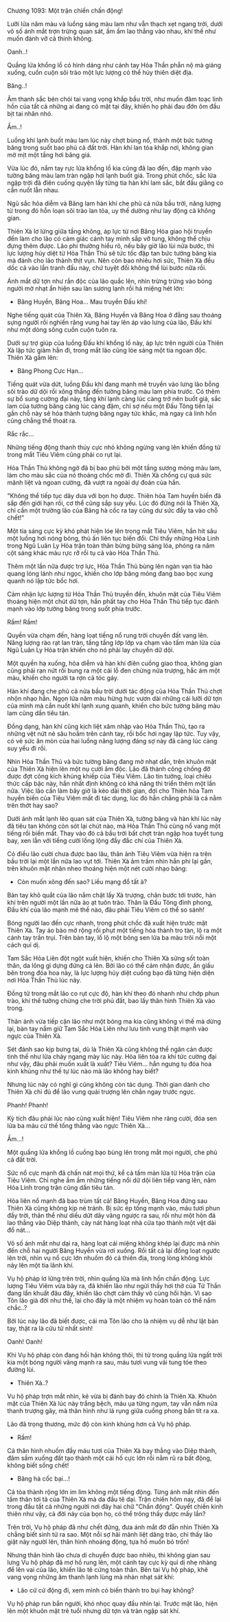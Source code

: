 




Chương 1093: Một trận chiến chấn động!


Lưỡi lửa năm màu và luồng sáng màu lam như vẫn thạch xẹt ngang trời, dưới vô số ánh mắt trợn trừng quan sát, ầm ầm lao thẳng vào nhau, khí thế như muốn đánh vỡ cả thinh không.

Oanh..!

Quầng lửa khổng lồ có hình dáng như cánh tay Hỏa Thần phẫn nộ mà giáng xuống, cuồn cuộn sôi trào một lực lượng có thể hủy thiên diệt địa.

Băng..!

Âm thanh sắc bén chói tai vang vọng khắp bầu trời, như muốn đâm toạc linh hồn của tất cả những ai đang có mặt tại đây, khiến họ phải đau đớn ôm đầu bịt tai nhăn nhó.

Ầm..!

Luồng khí lạnh buốt màu lam lúc này chợt bùng nổ, thành một bức tường băng trong suốt bao phủ cả đất trời. Hàn khí lan tỏa khắp nơi, không gian mờ mịt một tầng hơi băng giá.

Vừa lúc đó, nắm tay rực lửa khổng lồ kia cũng đã lao đến, đập mạnh vào tường băng màu lam tràn ngập hơi lạnh buốt giá. Trong phút chốc, sắc lửa ngập trời đã điên cuồng quyện lấy từng tia hàn khí lam sắc, bắt đầu giằng co cắn nuốt lẫn nhau.

Ngũ sắc hỏa diễm và Băng lam hàn khí che phủ cả nửa bầu trời, năng lượng từ trong đó hỗn loạn sôi trào lan tỏa, uy thế dường như lay động cả không gian.

Thiên Xà lơ lửng giữa tầng không, áp lực từ nơi Băng Hỏa giao hội truyền đến làm cho lão có cảm giác cánh tay mình sắp vỡ tung, không thể chịu đựng thêm được. Lão phi thường hiểu rõ, nếu bây giờ lão lùi nửa bước, thì lực lượng hủy diệt từ Hỏa Thần Thủ sẽ tức tốc đập tan bức tường băng kia mà đánh cho lão thành thịt vụn. Nên còn bao nhiêu hơi sức, Thiên Xà đều dốc cả vào lần tranh đấu này, chứ tuyệt đối không thể lùi bước nữa rồi.

Ánh mắt dữ tợn như rắn độc của lão quắc lên, nhìn trừng trừng vào bóng người mờ nhạt ẩn hiện sau làn sương lạnh rồi há miệng hét lớn:

- Băng Huyền, Băng Hoa... Mau truyền Đấu khí!

Nghe tiếng quát của Thiên Xà, Băng Huyền và Băng Hoa ở đằng sau thoáng sựng người rồi nghiến răng vung hai tay lên áp vào lưng của lão, Đấu khí như một dòng sông cuồn cuộn tuôn ra.

Dưới sự trợ giúp của luồng Đấu khí khổng lồ này, áp lực trên người của Thiên Xà lập tức giảm hẳn đi, trong mắt lão cũng lóe sáng một tia ngoan độc. Thiên Xà gầm lên:

- Băng Phong Cực Hạn...

Tiếng quát vừa dứt, luồng Đấu khí đang mạnh mẽ truyền vào lưng lão bỗng sôi trào dữ dội rồi xông thẳng đến tường băng màu lam phía trước. Có thêm sự bổ sung cường đại này, tầng khí lạnh càng lúc càng trở nên buốt giá, sắc lam của tường băng càng lúc càng đậm, chỉ sợ nếu một Đấu Tông tiến lại gần chỗ này sẽ hóa thành tượng băng ngay tức khắc, mà ngay cả linh hồn cũng chẳng thể thoát ra.

Rắc rắc…

Những tiếng động thanh thúy cực nhỏ không ngừng vang lên khiến đồng tử trong mắt Tiêu Viêm cũng phải co rụt lại.

Hỏa Thần Thủ không ngờ đã bị bao phủ bởi một tầng sương mỏng màu lam, làm cho màu sắc của nó thoáng chốc mờ đi. Thiên Xà chống cự quá sức mãnh liệt và ngoan cường, đã vượt ra ngoài dự đoán của hắn.

"Không thể tiếp tục dây dưa với bọn họ được. Thiên hỏa Tam huyền biến đã sắp đến giới hạn rồi, cơ thể cũng sắp suy yếu. Lúc đó đừng nói là Thiên Xà, chỉ cần một trưởng lão của Băng hà cốc ra tay cũng dư sức đẩy ta vào chỗ chết!"

Một tia sáng cực kỳ khó phát hiện lóe lên trong mắt Tiêu Viêm, hắn hít sâu một luồng hơi nóng bỏng, thủ ấn liên tục biến đổi. Chỉ thấy những Hỏa Linh trong Ngũ Luân Ly Hỏa trận toàn thân bừng bừng sáng lóa, phóng ra năm cột sáng khác màu rực rỡ rồi tụ cả vào Hỏa Thần Thủ.

Thêm một lần nữa được trợ lực, Hỏa Thần Thủ bùng lên ngàn vạn tia hào quang lóng lánh như ngọc, khiến cho lớp băng mỏng đang bao bọc xung quanh nó lập tức bốc hơi.

Cảm nhận lực lượng từ Hỏa Thần Thủ truyền đến, khuôn mặt của Tiêu Viêm thoáng hiện một chút dữ tợn, hắn phất tay cho Hỏa Thần Thủ tiếp tục đánh mạnh vào lớp tường băng trong suốt phía trước.

Rầm! Rầm!

Quyền vừa chạm đến, hàng loạt tiếng nổ rung trời chuyển đất vang lên. Năng lượng rào rạt lan tràn, tầng tầng lớp lớp va chạm vào tấm màn lửa của Ngũ Luân Ly Hỏa trận khiến cho nó phải lay chuyển dữ dội.

Một quyền hạ xuống, hỏa diễm và hàn khí điên cuồng giao thoa, không gian cũng phải rạn nứt rồi bung ra một cái lỗ đen chừng nửa trượng, hắc ám một màu, khiến cho người ta rợn cả tóc gáy.

Hàn khí đang che phủ cả nửa bầu trời dưới tác động của Hỏa Thần Thủ chợt nhộn nhạo hẳn. Ngọn lửa năm màu hừng hực vươn dài những cái lưỡi dữ tợn của mình mà cắn nuốt khí lạnh xung quanh, khiến cho bức tường băng màu lam cũng dần tiêu tán.

Đồng dạng, hàn khí cũng kịch liệt xâm nhập vào Hỏa Thần Thủ, tạo ra những vệt nứt nẻ sâu hoắm trên cánh tay, rồi bốc hơi ngay lập tức. Tuy vậy, có vẻ sức ăn mòn của hai luồng năng lượng đáng sợ này đã càng lúc càng suy yếu đi rồi.

Nhìn Hỏa Thần Thủ và bức tường băng đang mờ nhạt dần, trên khuôn mặt của Thiên Xà hiện lên một nụ cười âm độc. Lão đã thành công chống đỡ được đợt công kích khủng khiếp của Tiêu Viêm. Lão tin tưởng, loại chiêu thức cấp bậc này, hắn nhất định không có khả năng thi triển thêm một lần nữa. Việc lão cần làm bây giờ là kéo dài thời gian, đợi cho Thiên hỏa Tam huyền biến của Tiêu Viêm mất đi tác dụng, lúc đó hắn chẳng phải là cá nằm trên thớt hay sao?

Dưới ánh mắt lạnh lẽo quan sát của Thiên Xà, tường băng và hàn khí lúc này đã tiêu tan không còn sót lại chút nào, mà Hỏa Thần Thủ cũng nổ vang một tiếng rồi biến mất. Thay vào đó cả bầu trời bất chợt tràn ngập hoa tuyết tung bay, xen lẫn với tiếng cười lồng lộng đầy đắc chí của Thiên Xà.

Có điều lão cười chưa được bao lâu, thân ảnh Tiêu Viêm vừa hiện ra trên bầu trời lại một lần nữa lao vụt tới. Thiên Xà âm trầm nhìn hắn phi lại gần, trên khuôn mặt nhăn nheo thoáng hiện một nét cười nhạo báng:

- Còn muốn xông đến sao? Liều mạng đổ tất à?

Bàn tay khô quắt của lão nắm chặt lấy Xà trượng, chân bước tới trước, hàn khí trên người một lần nữa ào ạt tuôn trào. Thân là Đấu Tông đỉnh phong, Đấu khí của lão mạnh mẽ thế nào, đâu phải Tiêu Viêm có thể so sánh!

Bóng người lao đến cực nhanh, trong phút chốc đã xuất hiện trước mặt Thiên Xà. Tay áo bào mở rộng rồi phụt một tiếng hóa thành tro tàn, lộ ra một cánh tay trần trụi. Trên bàn tay, lồ lộ một bông sen lửa ba màu trôi nổi một cách quỉ dị.

Tam Sắc Hỏa Liên đột ngột xuất hiện, khiến cho Thiên Xà sửng sốt toàn thân, da lông gì dựng đứng cả lên. Bởi lão có thể cảm nhận được, ẩn giấu bên trong đóa hoa này, là lực lượng hủy diệt cuồng bạo đã từng hiện diện nơi Hỏa Thần Thủ lúc nãy.

Đồng tử trong mắt lão co rụt cực độ, hàn khí theo đó nhanh như chớp phun trào, khí thế tưởng chừng che trời phủ đất, bao lấy thân hình Thiên Xà vào trong.

Thân ảnh vừa tiếp cận lão như một bóng ma kia cũng không vì thế mà dừng lại, bàn tay nắm giữ Tam Sắc Hỏa Liên như lưu tinh vung thật mạnh vào ngực của Thiên Xà.

Sét đánh sao kịp bưng tai, dù là Thiên Xà cũng không thể ngăn cản được tình thế như lửa cháy ngang mày lúc này. Hỏa liên tỏa ra khí tức cường đại như vậy, đâu phải muốn xuất là xuất? Tiêu Viêm… hắn ngưng tụ đóa hoa kinh khủng như thế tự lúc nào mà lão không hay biết?

Nhưng lúc này có nghĩ gì cũng không còn tác dụng. Thời gian dành cho Thiên Xà chỉ đủ để lão vung quải trượng lên chắn ngay trước ngực.

Phanh! Phanh!

Kỳ tích đâu phải lúc nào cũng xuất hiện! Tiêu Viêm nhe răng cười, đóa sen lửa ba màu cứ thế tống thẳng vào ngực Thiên Xà...

Ầm...!

Một quầng lửa khổng lồ cuồng bạo bùng lên trong mắt mọi người, che phủ cả đất trời.

Sức nổ cực mạnh đã chấn nát mọi thứ, kể cả tấm màn lửa từ Hỏa trận của Tiêu Viêm. Chỉ nghe ầm ầm những tiếng nổi dữ dội liên tiếp vang lên, năm Hỏa Linh trong trận cũng dần tiêu tán.

Hỏa liên nổ mạnh đã bao trùm tất cả! Băng Huyền, Băng Hoa đứng sau Thiên Xà cũng không kịp né tránh. Bị sức ép tống mạnh vào, máu tươi phun đầy trời, thân thể như diều dứt dây văng ngược ra sau, rồi như một hòn đá lao thẳng vào Diệp thành, cày nát hàng loạt nhà cửa tạo thành một vệt dài đổ nát...

Vô số ánh mắt như dại ra, hàng loạt cái miệng không khép lại được mà nhìn đến chỗ hai người Băng Huyền vừa rơi xuống. Rồi tất cả lại đồng loạt ngước lên trời, nhìn vụ nổ cực lớn nhuốm đỏ cả thiên địa, trong lòng không khỏi nảy lên một tia lãnh khí.

Vụ hộ pháp lơ lửng trên trời, nhìn quầng lửa mà linh hồn chấn động. Lực lượng Tiêu Viêm vừa bày ra, đã khiến lão như ngửi thấy hơi thở của Tử Thần đang lẩn khuất đâu đây, khiến lão chợt cảm thấy vô cùng hối hận. Vì sao Tôn lão già đời như thế, lại cho đây là một nhiệm vụ hoàn toàn có thể nắm chắc..?

Bởi lúc này lão đã biết được, cái mà Tôn lão cho là nhiệm vụ dễ như lật bàn tay, thật ra là cửu tử nhất sinh!

Oanh! Oanh!

Khi Vụ hộ pháp còn đang hối hận không thôi, thì từ trong quầng lửa ngất trời kia một bóng người văng mạnh ra sau, máu tươi vung vãi tung tóe theo đường lùi.

- Thiên Xà..?

Vu hộ pháp trợn mắt nhìn, kẻ vừa bị đánh bay đó chính là Thiên Xà. Khuôn mặt của Thiên Xà lúc này trắng bệch, máu ụa từng ngụm, tay vẫn nắm nửa thanh trượng gãy, mà thân hình như lá rụng giữa cuồng phong bắn tít ra xa.

Lão đã trọng thương, mức độ còn kinh khủng hơn cả Vụ hộ pháp.

- Rầm!

Cả thân hình nhuốm đầy máu tươi của Thiên Xà bay thẳng vào Diệp thành, đâm sầm xuống đất tạo thành một cái hố cực lớn rồi nằm rũ ra bất động, không biết sống chết!

- Băng hà cốc bại...!

Cả tòa thành rộng lớn im lìm không một tiếng động. Từng ánh mắt nhìn đến tấm thân tơi tả của Thiên Xà mà da đầu tê dại. Trận chiến hôm nay, đã để lại trong đầu tất cả những người nơi đây hai chữ "Chấn động". Quyết chiến kinh thiên như vậy, cả đời này của bọn họ, có thể trông thấy được mấy lần?

Trên trời, Vụ hộ pháp đã như chết đứng, đưa ánh mắt đờ đẫn nhìn Thiên Xà chẳng biết sinh tử ra sao. Một nỗi sợ hãi mãnh liệt dâng trào, chỉ thấy lão giật nảy người lên, thân hình nhoáng động, tựa hồ muốn bỏ trốn!

Nhưng thân hình lão chưa di chuyển được bao nhiêu, thì không gian sau lưng Vu hộ pháp đã mơ hồ rung lên, một cánh tay cực kỳ quỉ dị nhẹ nhàng để lên vai của lão, khiến lão tê cứng toàn thân. Bên tai Vụ hộ pháp, khẽ vang vọng những âm thanh lạnh lùng mà nhàn nhạt sát khí:

- Lão cứ cử động đi, xem mình có biến thành tro bụi hay không?

Vụ hộ pháp run bắn người, khó nhọc quay đầu nhìn lại. Trước mặt lão, hiện lên một khuôn mặt trẻ tuổi nhưng dữ tợn và tràn ngập sát khí.





